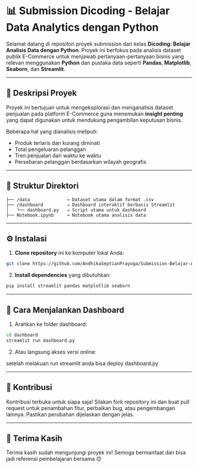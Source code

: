 # 📊 Submission Dicoding - Belajar Data Analytics dengan Python

Selamat datang di repositori proyek submission dari kelas **Dicoding: Belajar Analisis Data dengan Python**. Proyek ini berfokus pada analisis dataset publik E-Commerce untuk menjawab pertanyaan-pertanyaan bisnis yang relevan menggunakan **Python** dan pustaka data seperti **Pandas**, **Matplotlib**, **Seaborn**, dan **Streamlit**.

---

## 📌 Deskripsi Proyek

Proyek ini bertujuan untuk mengeksplorasi dan menganalisis dataset penjualan pada platform E-Commerce guna menemukan **insight penting** yang dapat digunakan untuk mendukung pengambilan keputusan bisnis.

Beberapa hal yang dianalisis meliputi:
- Produk terlaris dan kurang diminati
- Total pengeluaran pelanggan
- Tren penjualan dari waktu ke waktu
- Persebaran pelanggan berdasarkan wilayah geografis

---

## 📁 Struktur Direktori

```
├── /data              → Dataset utama dalam format .csv
├── /dashboard         → Dashboard interaktif berbasis Streamlit
│   └── dashboard.py   → Script utama untuk dashboard
├── Notebook.ipynb     → Notebook utama analisis data
```

---

## ⚙️ Instalasi

1. **Clone repository** ini ke komputer lokal Anda:

```bash
git clone https://github.com/AndhikaSeptianPrayoga/Submission-Belajar-Analisis-Data-dengan-Python.git
```

2. **Install dependencies** yang dibutuhkan:

```bash
pip install streamlit pandas matplotlib seaborn
```

---

## 🚀 Cara Menjalankan Dashboard

1. Arahkan ke folder dashboard:

```bash
cd dashboard
streamlit run dashboard.py
```

2. Atau langsung akses versi online:

setelah melakuan run streamlit anda bisa deploy dashboard.py


---

## 🤝 Kontribusi

Kontribusi terbuka untuk siapa saja! Silakan fork repository ini dan buat pull request untuk penambahan fitur, perbaikan bug, atau pengembangan lainnya. Pastikan perubahan dijelaskan dengan jelas.

---

## 🙌 Terima Kasih

Terima kasih sudah mengunjungi proyek ini! Semoga bermanfaat dan bisa jadi referensi pembelajaran bersama 😊
